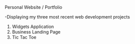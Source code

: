 Personal Website / Portfolio

-Displaying my three most recent web development projects
1) Widgets Application
2) Business Landing Page
3) Tic Tac Toe 
